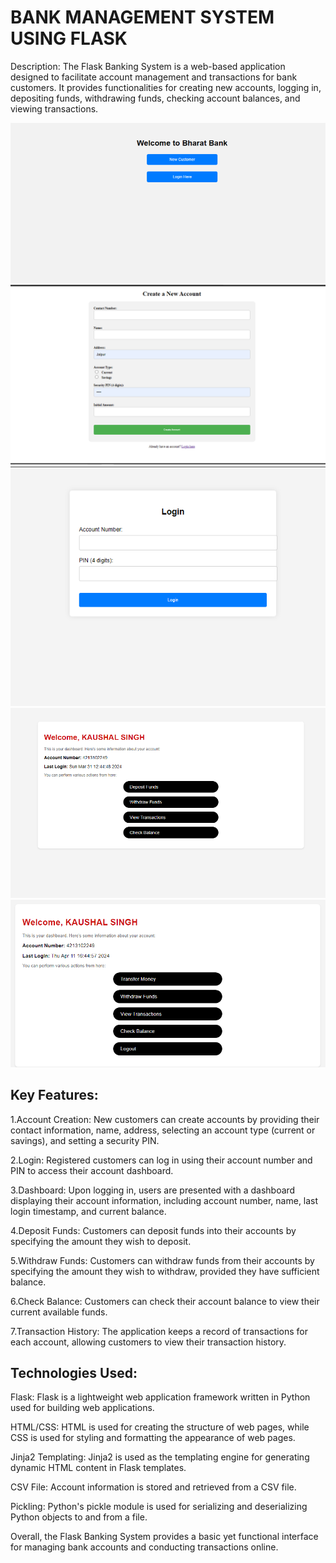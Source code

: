 
# BANK MANAGEMENT SYSTEM USING FLASK
Description:
The Flask Banking System is a web-based application designed to facilitate account management and transactions for bank customers. It provides functionalities for creating new accounts, logging in, depositing funds, withdrawing funds, checking account balances, and viewing transactions.

<img src="snapshots/Screenshot (127).png">
<img src="snapshots/Screenshot (128).png">
<img src="snapshots/Screenshot (129).png">
<img src="snapshots/Screenshot (130).png">
<img src="snapshots/image.png">
<h2>Key Features:</h2>

1.Account Creation: New customers can create accounts by providing their contact information, name, address, selecting an account type (current or savings), and setting a security PIN.

2.Login: Registered customers can log in using their account number and PIN to access their account dashboard.

3.Dashboard: Upon logging in, users are presented with a dashboard displaying their account information, including account number, name, last login timestamp, and current balance.

4.Deposit Funds: Customers can deposit funds into their accounts by specifying the amount they wish to deposit.

5.Withdraw Funds: Customers can withdraw funds from their accounts by specifying the amount they wish to withdraw, provided they have sufficient balance.

6.Check Balance: Customers can check their account balance to view their current available funds.

7.Transaction History: The application keeps a record of transactions for each account, allowing customers to view their transaction history.

<h2>Technologies Used:</h2>

Flask: Flask is a lightweight web application framework written in Python used for building web applications.

HTML/CSS: HTML is used for creating the structure of web pages, while CSS is used for styling and formatting the appearance of web pages.

Jinja2 Templating: Jinja2 is used as the templating engine for generating dynamic HTML content in Flask templates.

CSV File: Account information is stored and retrieved from a CSV file.

Pickling: Python's pickle module is used for serializing and deserializing Python objects to and from a file.

Overall, the Flask Banking System provides a basic yet functional interface for managing bank accounts and conducting transactions online.
